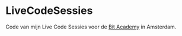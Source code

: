 # LiveCodeSessies
 Code van mijn Live Code Sessies voor de [Bit Academy](https://www.bit-academy.nl/) in Amsterdam.
